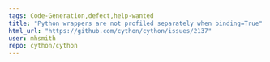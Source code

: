 ```yaml
---
tags: Code-Generation,defect,help-wanted
title: "Python wrappers are not profiled separately when binding=True"
html_url: "https://github.com/cython/cython/issues/2137"
user: mhsmith
repo: cython/cython
---
```


